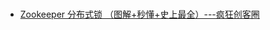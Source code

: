 


# 

* [Zookeeper 分布式锁 （图解+秒懂+史上最全）---疯狂创客圈](https://www.cnblogs.com/crazymakercircle/p/14504520.html)
